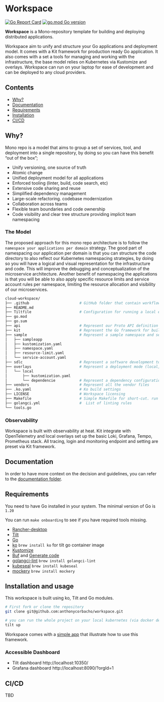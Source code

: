 # Workspace
[![Go Report Card](https://goreportcard.com/badge/github.com/anthonycorbacho/workspace)](https://goreportcard.com/report/github.com/anthonycorbacho/workspace)
[![go.mod Go version](https://img.shields.io/github/go-mod/go-version/anthonycorbacho/workspace)](https://github.com/anthonycorbacho/workspace)

**Workspace** is a Mono-repository template for building and deploying distributed applications.

Workspace aim to unify and structure your Go applications and deployment model. It comes with a Kit framework for production ready Go application.
It also comes with a set a tools for managing and working with the infrastructure, the base model relies on Kubernetes via Kustomize and overlays. Workspace can run on your laptop for ease of development and can be deployed to any cloud providers.

## Contents
- [Why?](#why)
- [Documentation](#documentation)
- [Requirements](#requirements)
- [Installation](#installation-and-usage)
- [CI/CD](#cicd)

## Why?
Mono repo is a model that aims to group a set of services, tool, and deployment into a single repository, by doing so you can have this benefit “out of the box”;

 - Unify versioning, one source of truth
 - Atomic change
 - Unified deployment model for all applications
 - Enforced tooling (linter, build, code search, etc)
 - Extensive code sharing and reuse
 - Simplified dependency management
 - Large-scale refactoring. codebase modernization
 - Collaboration across teams
 - Flexible team boundaries and code ownership
 - Code visibility and clear tree structure providing implicit team namespacing

### The Model
The proposed approach for this mono repo architecture is to follow the `namespace your applications per domain` strategy.
The good part of namespacing our application per domain is that you can structure the code directory to also reflect our Kubernetes namespacing strategies, by doing so you will have a logical and visual representation for the infrastructure and code. This will improve the debugging and conceptualization of the microservice architecture.
Another benefit of namespacing the applications is that you will be able to also apply specific resource limits and service account rules per namespace, limiting the resource allocation and visibility of our microservices.

```bash
cloud-workspace/
├── .github                       # GitHub folder that contain workflow, codeowners and templates
├── README.md
├── Tiltfile                      # Configuration for running a local env
├── go.mod
├── go.sum
├── api                           # Represent our Proto API definition
├── kit                           # Represent the Go framework for building services
├── sample                        # Represent a sample namespace and service
│   ├── sampleapp
│   ├── kustomization.yaml
│   ├── namespace.yaml
│   ├── resource-limit.yaml
│   └── service-account.yaml 
├── sdlc                          # Represent a software development tools
├── overlays                      # Represent a deployment mode (local, staging, production)
│   └── local
│       ├── kustomization.yaml
│       └── dependencie           # Represent a dependency configuration
├── vendors                       # Represent all the vendor files
├── .ko.yaml                      # Ko build settings
├── LICENSE                       # Workspace licensing
├── Makefile                      # Simple Makefile for short-cut. run command `make help`
├── golangci.yml                  #  List of linting rules
└── tools.go
```

### Observability
Workspace is built with observability at heat. Kit integrate with OpenTelemetry and local overlays set up the basic Loki, Grafana, Tempo, Prometheus stack.
All tracing, login and monitoring endpoint and setting are preset via Kit framework.

## Documentation
In order to have more context on the decision and guidelines, you can refer to the [documentation folder](sdlc/documentation/README.md).

## Requirements
You need to have Go installed in your system.
The minimal version of Go is `1.20`

You can run `make onboarding` to see if you have required tools missing.

- [Rancher-desktop](https://docs.rancherdesktop.io/getting-started/installation/)
- [Tilt](https://tilt.dev/)
- [Go](https://go.dev/dl/)
- [ko](https://github.com/google/ko) `brew install ko` for tilt go container image
- [Kustomize](https://kubectl.docs.kubernetes.io/installation/kustomize/)
- [Buf](https://docs.buf.build/installation) and [Generate code](https://docs.buf.build/tour/generate-go-code)
- [golangci-lint](https://github.com/golangci/golangci-lint) `brew install golangci-lint`
- [kubeseal](https://github.com/bitnami-labs/sealed-secrets) `brew install kubeseal`
- [mockery](https://github.com/vektra/mockery) `brew install mockery`

## Installation and usage
This workspace is built using ko, Tilt and Go modules.

```bash
# First fork or clone the repository
git clone git@github.com:anthonycorbacho/workspace.git

# you can run the whole project on your local kubernetes (via docker desktop or rancher desktop)
tilt up
```

Workspace comes with a [simple app](sample/sampleapp) that illustrate how to use this framework.

### Accessible Dashboard
 - Tilt dashboard http://localhost:10350/
 - Grafana dashboard http://localhost:8090/?orgId=1

## CI/CD

TBD

